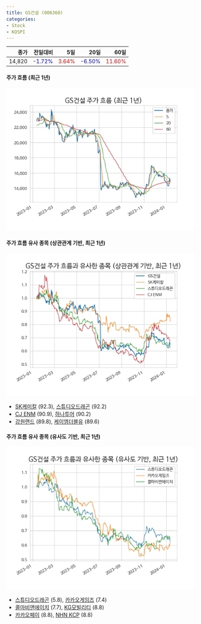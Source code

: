 ```yaml
---
title: GS건설 (006360)
categories:
- Stock
- KOSPI
---
```


|종가|전일대비|5일|20일|60일|
|---:|-------:|--:|---:|---:|
|14,820|<span style="color: blue">-1.72%</span>|<span style="color: red">3.64%</span>|<span style="color: blue">-6.50%</span>|<span style="color: red">11.60%</span>|

<!-- more -->

#### 주가 흐름 (최근 1년)
![006360](/assets/images/stock/006360.png)


#### 주가 흐름 유사 종목 (상관관계 기반, 최근 1년)
![006360](/assets/images/stock/006360_corr.png)
- [SK케미칼](/285130/) (92.3), [스튜디오드래곤](/253450/) (92.2)
- [CJ ENM](/035760/) (90.9), [하나투어](/039130/) (90.2)
- [강원랜드](/035250/) (89.8), [케이엠더블유](/032500/) (89.6)


#### 주가 흐름 유사 종목 (유사도 기반, 최근 1년)
![006360](/assets/images/stock/006360_sim.png)
- [스튜디오드래곤](/253450/) (5.8), [카카오게임즈](/293490/) (7.4)
- [콜마비앤에이치](/200130/) (7.7), [KG모빌리티](/003620/) (8.8)
- [카카오페이](/377300/) (8.8), [NHN KCP](/060250/) (8.8)